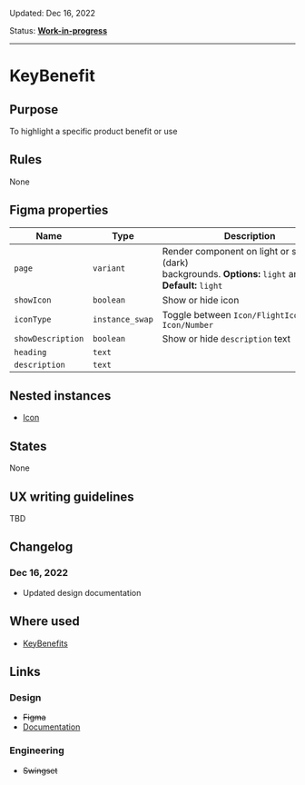 Updated: Dec 16, 2022

Status: **[Work-in-progress](/guides/can-i-use#work-in-progress)**

---

# KeyBenefit

## Purpose

To highlight a specific product benefit or use

## Rules

None

## Figma properties

| Name              | Type            | Description                                                                                                     |
| ----------------- | --------------- | --------------------------------------------------------------------------------------------------------------- |
| `page`            | `variant`       | Render component on light or strong (dark) backgrounds. **Options:** `light` and `strong`. **Default:** `light` |
| `showIcon`        | `boolean`       | Show or hide icon                                                                                               |
| `iconType`        | `instance_swap` | Toggle between `Icon/FlightIcon` and `Icon/Number`                                                              |
| `showDescription` | `boolean`       | Show or hide `description` text                                                                                 |
| `heading`         | `text`          |                                                                                                                 |
| `description`     | `text`          |                                                                                                                 |

## Nested instances

- [Icon](/components/icon)

## States

None

## UX writing guidelines

TBD

## Changelog

### Dec 16, 2022

- Updated design documentation

## Where used

- [KeyBenefits](/component/key-benefits)

## Links

### Design

- ~~Figma~~
- [Documentation](/components/key-benefit)

### Engineering

- ~~Swingset~~

